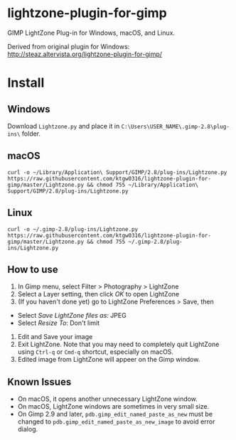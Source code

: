 # lightzone-plugin-for-gimp
GIMP LightZone Plug-in for Windows, macOS, and Linux.

Derived from original plugin for Windows:
http://steaz.altervista.org/lightzone-plugin-for-gimp/

# Install
## Windows
Download `Lightzone.py` and place it in `C:\Users\USER_NAME\.gimp-2.8\plug-ins\` folder.

## macOS
```
curl -o ~/Library/Application\ Support/GIMP/2.8/plug-ins/Lightzone.py https://raw.githubusercontent.com/ktgw0316/lightzone-plugin-for-gimp/master/Lightzone.py && chmod 755 ~/Library/Application\ Support/GIMP/2.8/plug-ins/Lightzone.py
```

## Linux
```
curl -o ~/.gimp-2.8/plug-ins/Lightzone.py https://raw.githubusercontent.com/ktgw0316/lightzone-plugin-for-gimp/master/Lightzone.py && chmod 755 ~/.gimp-2.8/plug-ins/Lightzone.py
```

## How to use
1. In Gimp menu, select Filter > Photography > LightZone
1. Select a Layer setting, then click _OK_ to open LightZone
1. (If you haven't done yet) go to LightZone Preferences > Save, then
  - Select _Save LightZone files as:_ JPEG
  - Select _Resize To_: Don't limit
1. Edit and Save your image
1. Exit LightZone. Note that you may need to completely quit LightZone using `Ctrl-q` or `Cmd-q` shortcut, especially on macOS.
1. Edited image from LightZone will appeer on the Gimp window.

## Known Issues
- On macOS, it opens another unnecessary LightZone window.
- On macOS, LightZone windows are sometimes in very small size.
- On Gimp 2.9 and later, `pdb.gimp_edit_named_paste_as_new` must be changed to `pdb.gimp_edit_named_paste_as_new_image` to avoid error dialog.

